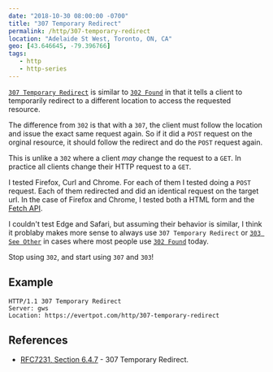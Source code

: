 ```yaml
---
date: "2018-10-30 08:00:00 -0700"
title: "307 Temporary Redirect"
permalink: /http/307-temporary-redirect
location: "Adelaide St West, Toronto, ON, CA"
geo: [43.646645, -79.396766]
tags:
   - http
   - http-series
---
```


[`307 Temporary Redirect`][1] is similar to [`302 Found`][2] in that it
tells a client to temporarily redirect to a different location to access the
requested resource.

The difference from `302` is that with a `307`, the
client must follow the location and issue the exact same request again. So
if it did a `POST` request on the orginal resource, it should follow the
redirect and do the `POST` request again.

This is unlike a `302` where a client _may_ change the request to a `GET`.
In practice all clients change their HTTP request to a `GET`.

I tested Firefox, Curl and Chrome. For each of them I tested doing a `POST`
request. Each of them redirected and did an identical request on the
target url. In the case of Firefox and Chrome, I tested both a HTML form
and the [Fetch API][3].

I couldn't test Edge and Safari, but assuming their behavior is similar,
I think it problaby makes more sense to always use `307 Temporary Redirect`
or [`303 See Other`][4] in cases where most people use [`302 Found`][2] today.

Stop using `302`, and start using `307` and `303`!

Example
------

```http
HTTP/1.1 307 Temporary Redirect
Server: gws
Location: https://evertpot.com/http/307-temporary-redirect
```

References
----------

* [RFC7231, Section 6.4.7][1] - 307 Temporary Redirect.

[1]: https://tools.ietf.org/html/rfc7231#section-6.4.7 "307 Temporary Redirect"
[2]: /http/302-found "302 Found"
[3]: https://developer.mozilla.org/en-US/docs/Web/API/Fetch_API "Fetch API"
[4]: /http/303-see-other "303 See Other"
